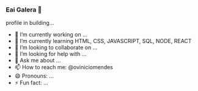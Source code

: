 ### Eai Galera 👋

profile in building...

- 🔭 I’m currently working on ...
- 🌱 I’m currently learning HTML, CSS, JAVASCRIPT, SQL, NODE, REACT
- 👯 I’m looking to collaborate on ...
- 🤔 I’m looking for help with ...
- 💬 Ask me about ...
- 📫 How to reach me: @oviniciomendes
- 😄 Pronouns: ...
- ⚡ Fun fact: ...

